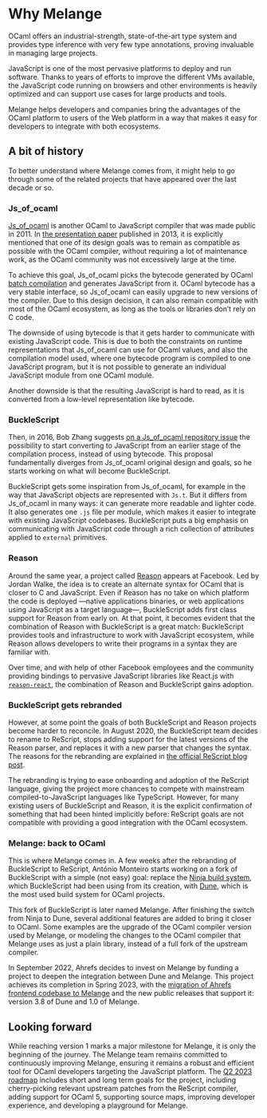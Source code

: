 # Why Melange

OCaml offers an industrial-strength, state-of-the-art type system and provides
type inference with very few type annotations, proving invaluable in managing
large projects.

JavaScript is one of the most pervasive platforms to deploy and run software.
Thanks to years of efforts to improve the different VMs available, the
JavaScript code running on browsers and other environments is heavily optimized
and can support use cases for large products and tools.

Melange helps developers and companies bring the advantages of the OCaml
platform to users of the Web platform in a way that makes it easy for developers
to integrate with both ecosystems.

## A bit of history

To better understand where Melange comes from, it might help to go through some
of the related projects that have appeared over the last decade or so.

### Js\_of\_ocaml

[Js\_of\_ocaml](https://github.com/ocsigen/js_of_ocaml/) is another OCaml to
JavaScript compiler that was made public in 2011. In [the presentation
paper](https://www.irif.fr/~vouillon/publi/js_of_ocaml.pdf) published in 2013,
it is explicitly mentioned that one of its design goals was to remain as
compatible as possible with the OCaml compiler, without requiring a lot of
maintenance work, as the OCaml community was not excessively large at the time.

To achieve this goal, Js\_of\_ocaml picks the bytecode generated by OCaml [batch
compilation](https://ocaml.org/manual/comp.html) and generates JavaScript from
it. OCaml bytecode has a very stable interface, so Js\_of\_ocaml can easily
upgrade to new versions of the compiler. Due to this design decision, it can
also remain compatible with most of the OCaml ecosystem, as long as the tools or
libraries don’t rely on C code.

The downside of using bytecode is that it gets harder to communicate with
existing JavaScript code. This is due to both the constraints on runtime
representations that Js\_of\_ocaml can use for OCaml values, and also the
compilation model used, where one bytecode program is compiled to one JavaScript
program, but it is not possible to generate an individual JavaScript module from
one OCaml module.

Another downside is that the resulting JavaScript is hard to read, as it is
converted from a low-level representation like bytecode.

### BuckleScript

Then, in 2016, Bob Zhang suggests [on a Js\_of\_ocaml repository
issue](https://github.com/ocsigen/Js_of_ocaml/issues/338) the possibility to
start converting to JavaScript from an earlier stage of the compilation process,
instead of using bytecode. This proposal fundamentally diverges from
Js\_of\_ocaml original design and goals, so he starts working on what will
become BuckleScript.

BuckleScript gets some inspiration from Js\_of\_ocaml, for example in the way
that JavaScript objects are represented with `Js.t`. But it differs from
Js\_of\_ocaml in many ways: it can generate more readable and lighter code. It
also generates one `.js` file per module, which makes it easier to integrate
with existing JavaScript codebases. BuckleScript puts a big emphasis on
communicating with JavaScript code through a rich collection of attributes
applied to `external` primitives.

### Reason

Around the same year, a project called [Reason](https://reasonml.github.io/)
appears at Facebook. Led by Jordan Walke, the idea is to create an alternate
syntax for OCaml that is closer to C and JavaScript. Even if Reason has no take
on which platform the code is deployed —native applications binaries, or web
applications using JavaScript as a target language—, BuckleScript adds first
class support for Reason from early on. At that point, it becomes evident that
the combination of Reason with BuckleScript is a great match: BuckleScript
provides tools and infrastructure to work with JavaScript ecosystem, while
Reason allows developers to write their programs in a syntax they are familiar
with.

Over time, and with help of other Facebook employees and the community providing
bindings to pervasive JavaScript libraries like React.js with
[`reason-react`](https://github.com/reasonml/reason-react/), the combination of
Reason and BuckleScript gains adoption.

### BuckleScript gets rebranded

However, at some point the goals of both BuckleScript and Reason projects become
harder to reconcile. In August 2020, the BuckleScript team decides to rename to
ReScript, stops adding support for the latest versions of the Reason parser, and
replaces it with a new parser that changes the syntax. The reasons for the
rebranding are explained in [the official ReScript blog
post](https://rescript-lang.org/blog/bucklescript-is-rebranding).

The rebranding is trying to ease onboarding and adoption of the ReScript
language, giving the project more chances to compete with mainstream
compiled-to-JavaScript languages like TypeScript. However, for many existing
users of BuckleScript and Reason, it is the explicit confirmation of something
that had been hinted implicitly before: ReScript goals are not compatible with
providing a good integration with the OCaml ecosystem.

### Melange: back to OCaml

This is where Melange comes in. A few weeks after the rebranding of BuckleScript
to ReScript, António Monteiro starts working on a fork of BuckleScript with a
simple (not easy) goal: replace the [Ninja build
system](https://ninja-build.org/), which BuckleScript had been using from its
creation, with [Dune](https://dune.build/), which is the most used build system
for OCaml projects.

This fork of BuckleScript is later named Melange. After finishing the switch
from Ninja to Dune, several additional features are added to bring it closer to
OCaml. Some examples are the upgrade of the OCaml compiler version used by
Melange, or modeling the changes to the OCaml compiler that Melange uses as just
a plain library, instead of a full fork of the upstream compiler.

In September 2022, Ahrefs decides to invest on Melange by funding a project to
deepen the integration between Dune and Melange. This project achieves its
completion in Spring 2023, with the [migration of Ahrefs frontend codebase to
Melange](https://tech.ahrefs.com/ahrefs-is-now-built-with-melange-b14f5ec56df4)
and the new public releases that support it: version 3.8 of Dune and 1.0 of
Melange.

## Looking forward

While reaching version 1 marks a major milestone for Melange, it is
only the beginning of the journey.  The Melange team remains committed to
continuously improving Melange, ensuring it remains a robust and
efficient tool for OCaml developers targeting the JavaScript platform.
The [Q2 2023
roadmap](https://docs.google.com/document/d/1279euT9LeJIkwAUYqazqeh2lc8c7TLQap2_2vBNcK4w/)
includes short and long term goals for the project, including
cherry-picking relevant upstream patches from the ReScript compiler,
adding support for OCaml 5, supporting source maps, improving
developer experience, and developing a playground for Melange.
